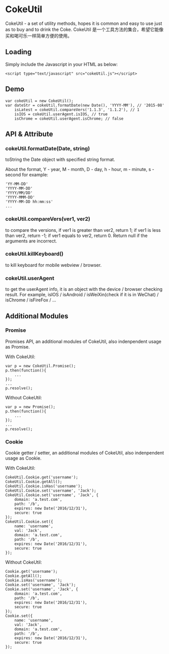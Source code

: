 # CokeUtil
CokeUtil - a set of utility methods, hopes it is common and easy to use just as to buy and to drink the Coke. CokeUtil 是一个工具方法的集合，希望它能像买和喝可乐一样简单方便的使用。

## Loading
Simply include the Javascript in your HTML as below:

    <script type="text/javascript" src="cokeUtil.js"></script>


## Demo

    var cokeUtil = new CokeUtil(); 
    var dateStr = cokeUtil.formatDate(new Date(), 'YYYY-MM'), // '2015-08' 
        isLatest = cokeUtil.compareVers('1.1.3', '1.1.2'), // 1 
        isIOS = cokeUtil.userAgent.isIOS, // true 
        isChrome = cokeUtil.userAgent.isChrome; // false 


## API & Attribute

### cokeUtil.formatDate(Date, string)
toString the Date object with specified string format.

About the format, 
Y - year, M - month, D - day, h - hour, m - minute, s - second
for example:

    'YY-MM-DD'
    'YYYY-MM-DD'
    'YYYY/MM/DD'
    'YYYY-MMM-DD'
    'YYYY-MM-DD hh:mm:ss'
    ...

### cokeUtil.compareVers(ver1, ver2)
to compare the versions, 
if ver1 is greater than ver2, return 1;
if ver1 is less than ver2, return -1;
if ver1 equals to ver2, return 0.
Return null if the arguments are incorrect.

### cokeUtil.killKeyboard()
to kill keyboard for mobile webview / browser.

### cokeUtil.userAgent
to get the userAgent info, it is an object with the device / browser checking result.
For example, isIOS / isAndroid / isWeiXin(check if it is in WeChat) / isChrome / isFireFox / ...


## Additional Modules

### Promise
Promises API, an additional modules of CokeUtil, also indenpendent usage as Promise.

With CokeUtil:

    var p = new CokeUtil.Promise();
    p.then(function(){
        ...
    });
    ...
    p.resolve();
    
Without CokeUtil:

    var p = new Promise();
    p.then(function(){
        ...
    });
    ...
    p.resolve();


### Cookie
Cookie getter / setter, an additional modules of CokeUtil, also indenpendent usage as Cookie.

With CokeUtil:

    CokeUtil.Cookie.get('username');
    CokeUtil.Cookie.getAll();
    CokeUtil.Cookie.isHas('username');
    CokeUtil.Cookie.set('username', 'Jack');
    CokeUtil.Cookie.set('username', 'Jack', {
        domain: 'a.test.com',
        path: '/b',
        expires: new Date('2016/12/31'),
        secure: true
    });
    CokeUtil.Cookie.set({
        name: 'username',
        val: 'Jack',
        domain: 'a.test.com',
        path: '/b',
        expires: new Date('2016/12/31'),
        secure: true
    });
    
Without CokeUtil:

    Cookie.get('username');
    Cookie.getAll();
    Cookie.isHas('username');
    Cookie.set('username', 'Jack');
    Cookie.set('username', 'Jack', {
        domain: 'a.test.com',
        path: '/b',
        expires: new Date('2016/12/31'),
        secure: true
    });
    Cookie.set({
        name: 'username',
        val: 'Jack',
        domain: 'a.test.com',
        path: '/b',
        expires: new Date('2016/12/31'),
        secure: true
    });

